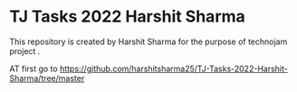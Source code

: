 # TJ Tasks 2022 Harshit Sharma
This repository is created by Harshit Sharma for the purpose of technojam  project .


AT first go to https://github.com/harshitsharma25/TJ-Tasks-2022-Harshit-Sharma/tree/master


